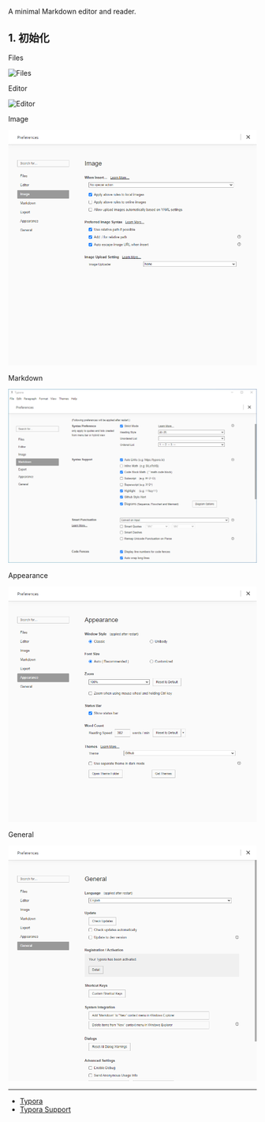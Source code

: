 A minimal Markdown editor and reader.

## 1. 初始化

Files

![Files](C:\Users\sec\share\github\notes\images\Typora\Files.png)

Editor

![Editor](C:\Users\sec\share\github\notes\images\Typora\Editor.png)

Image

![Image](./../../../../../../images/Typora/Image.png)

Markdown

![Markdown](./../../../../../../images/Typora/Markdown.png)

Appearance

![Appearance](./../../../../../../images/Typora/Appearance.png)

General

![General](./../../../../../../images/Typora/General.png)

---

- [Typora](https://typora.io/)
- [Typora Support](https://support.typora.io/)

